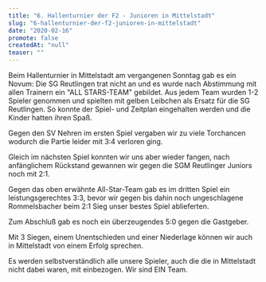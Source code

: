 ```yaml
---
title: "6. Hallenturnier der F2 - Junioren in Mittelstadt"
slug: "6-hallenturnier-der-f2-junioren-in-mittelstadt"
date: "2020-02-16"
promote: false
createdAt: "null"
teaser: ""
---
```

Beim Hallenturnier in Mittelstadt am vergangenen Sonntag gab es ein Novum: Die SG Reutlingen trat nicht an und es wurde nach Abstimmung mit allen Trainern ein "ALL STARS-TEAM" gebildet. Aus jedem Team wurden 1-2 Spieler genommen und spielten mit gelben Leibchen als Ersatz für die SG Reutlingen. So konnte der Spiel- und Zeitplan eingehalten werden und die Kinder hatten ihren Spaß.


Gegen den SV Nehren im ersten Spiel vergaben wir zu viele Torchancen wodurch die Partie leider mit 3:4 verloren ging.


Gleich im nächsten Spiel konnten wir uns aber wieder fangen, nach anfänglichem Rückstand gewannen wir gegen die SGM Reutlinger Juniors noch mit 2:1.


Gegen das oben erwähnte All-Star-Team gab es im dritten Spiel ein leistungsgerechtes 3:3, bevor wir gegen bis dahin noch ungeschlagene Rommelsbacher beim 2:1 Sieg unser bestes Spiel ablieferten.


Zum Abschluß gab es noch ein überzeugendes 5:0 gegen die Gastgeber.


Mit 3 Siegen, einem Unentschieden und einer Niederlage können wir auch in Mittelstadt von einem Erfolg sprechen.


Es werden selbstverständlich alle unsere Spieler, auch die die in Mittelstadt nicht dabei waren, mit einbezogen. Wir sind EIN Team.
